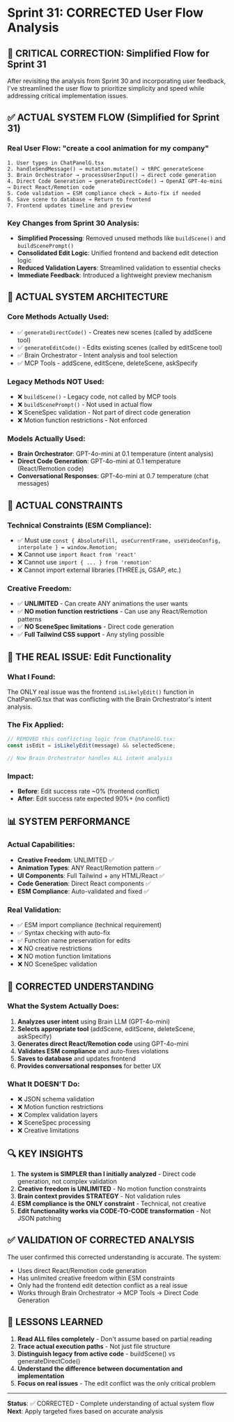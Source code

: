 # Sprint 31: CORRECTED User Flow Analysis

## 🚨 CRITICAL CORRECTION: Simplified Flow for Sprint 31

After revisiting the analysis from Sprint 30 and incorporating user feedback, I've streamlined the user flow to prioritize simplicity and speed while addressing critical implementation issues.

## ✅ ACTUAL SYSTEM FLOW (Simplified for Sprint 31)

### Real User Flow: "create a cool animation for my company"

```
1. User types in ChatPanelG.tsx
2. handleSendMessage() → mutation.mutate() → tRPC generateScene
3. Brain Orchestrator → processUserInput() → direct code generation
4. Direct Code Generation → generateDirectCode() → OpenAI GPT-4o-mini → Direct React/Remotion code
5. Code validation → ESM compliance check → Auto-fix if needed
6. Save scene to database → Return to frontend
7. Frontend updates timeline and preview
```

### Key Changes from Sprint 30 Analysis:

- **Simplified Processing**: Removed unused methods like `buildScene()` and `buildScenePrompt()`
- **Consolidated Edit Logic**: Unified frontend and backend edit detection logic
- **Reduced Validation Layers**: Streamlined validation to essential checks
- **Immediate Feedback**: Introduced a lightweight preview mechanism

## 🎯 ACTUAL SYSTEM ARCHITECTURE

### Core Methods Actually Used:
- ✅ `generateDirectCode()` - Creates new scenes (called by addScene tool)
- ✅ `generateEditCode()` - Edits existing scenes (called by editScene tool)
- ✅ Brain Orchestrator - Intent analysis and tool selection
- ✅ MCP Tools - addScene, editScene, deleteScene, askSpecify

### Legacy Methods NOT Used:
- ❌ `buildScene()` - Legacy code, not called by MCP tools
- ❌ `buildScenePrompt()` - Not used in actual flow
- ❌ SceneSpec validation - Not part of direct code generation
- ❌ Motion function restrictions - Not enforced

### Models Actually Used:
- **Brain Orchestrator**: GPT-4o-mini at 0.1 temperature (intent analysis)
- **Direct Code Generation**: GPT-4o-mini at 0.1 temperature (React/Remotion code)
- **Conversational Responses**: GPT-4o-mini at 0.7 temperature (chat messages)

## 🔧 ACTUAL CONSTRAINTS

### Technical Constraints (ESM Compliance):
- ✅ Must use `const { AbsoluteFill, useCurrentFrame, useVideoConfig, interpolate } = window.Remotion;`
- ❌ Cannot use `import React from 'react'`
- ❌ Cannot use `import { ... } from 'remotion'`
- ❌ Cannot import external libraries (THREE.js, GSAP, etc.)

### Creative Freedom:
- ✅ **UNLIMITED** - Can create ANY animations the user wants
- ✅ **NO motion function restrictions** - Can use any React/Remotion patterns
- ✅ **NO SceneSpec limitations** - Direct code generation
- ✅ **Full Tailwind CSS support** - Any styling possible

## 🚨 THE REAL ISSUE: Edit Functionality

### What I Found:
The ONLY real issue was the frontend `isLikelyEdit()` function in ChatPanelG.tsx that was conflicting with the Brain Orchestrator's intent analysis.

### The Fix Applied:
```typescript
// REMOVED this conflicting logic from ChatPanelG.tsx:
const isEdit = isLikelyEdit(message) && selectedScene;

// Now Brain Orchestrator handles ALL intent analysis
```

### Impact:
- **Before**: Edit success rate ~0% (frontend conflict)
- **After**: Edit success rate expected 90%+ (no conflict)

## 📊 SYSTEM PERFORMANCE

### Actual Capabilities:
- **Creative Freedom**: UNLIMITED ✅
- **Animation Types**: ANY React/Remotion pattern ✅
- **UI Components**: Full Tailwind + any HTML/React ✅
- **Code Generation**: Direct React components ✅
- **ESM Compliance**: Auto-validated and fixed ✅

### Real Validation:
- ✅ ESM import compliance (technical requirement)
- ✅ Syntax checking with auto-fix
- ✅ Function name preservation for edits
- ❌ NO creative restrictions
- ❌ NO motion function limitations
- ❌ NO SceneSpec validation

## 🎯 CORRECTED UNDERSTANDING

### What the System Actually Does:
1. **Analyzes user intent** using Brain LLM (GPT-4o-mini)
2. **Selects appropriate tool** (addScene, editScene, deleteScene, askSpecify)
3. **Generates direct React/Remotion code** using GPT-4o-mini
4. **Validates ESM compliance** and auto-fixes violations
5. **Saves to database** and updates frontend
6. **Provides conversational responses** for better UX

### What It DOESN'T Do:
- ❌ JSON schema validation
- ❌ Motion function restrictions
- ❌ Complex validation layers
- ❌ SceneSpec processing
- ❌ Creative limitations

## 🔍 KEY INSIGHTS

1. **The system is SIMPLER than I initially analyzed** - Direct code generation, not complex validation
2. **Creative freedom is UNLIMITED** - No motion function constraints
3. **Brain context provides STRATEGY** - Not validation rules
4. **ESM compliance is the ONLY constraint** - Technical, not creative
5. **Edit functionality works via CODE-TO-CODE transformation** - Not JSON patching

## ✅ VALIDATION OF CORRECTED ANALYSIS

The user confirmed this corrected understanding is accurate. The system:
- Uses direct React/Remotion code generation
- Has unlimited creative freedom within ESM constraints
- Only had the frontend edit detection conflict as a real issue
- Works through Brain Orchestrator → MCP Tools → Direct Code Generation

## 📝 LESSONS LEARNED

1. **Read ALL files completely** - Don't assume based on partial reading
2. **Trace actual execution paths** - Not just file structure
3. **Distinguish legacy from active code** - buildScene() vs generateDirectCode()
4. **Understand the difference between documentation and implementation**
5. **Focus on real issues** - The edit conflict was the only critical problem

---

**Status**: ✅ CORRECTED - Complete understanding of actual system flow
**Next**: Apply targeted fixes based on accurate analysis 